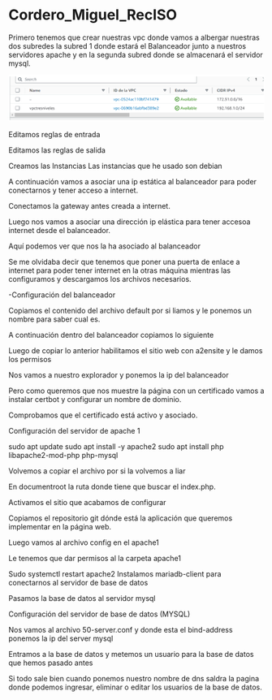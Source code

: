 # Cordero_Miguel_RecISO

Primero tenemos que crear nuestras vpc donde vamos a albergar nuestras dos subredes la subred 1 donde estará el Balanceador junto a nuestros servidores apache y en la segunda subred donde se almacenará el servidor mysql.

![](Fotos/1.png)




Editamos reglas de entrada


Editamos las reglas de salida


Creamos las Instancias 
Las instancias que he usado son debian 





A continuación vamos a asociar una ip estática al balanceador para poder conectarnos y tener acceso a internet.



Conectamos la gateway antes creada a internet.


Luego nos vamos a asociar una dirección ip elástica para tener accesoa internet desde el balanceador.


Aquí podemos ver que nos la ha asociado al balanceador



Se me olvidaba decir que tenemos que poner una puerta de enlace a internet para poder tener internet en la otras máquina mientras las configuramos y descargamos los archivos necesarios.


-Configuración del balanceador

Copiamos el contenido del archivo default por si liamos y le ponemos un nombre para saber cual es.




A continuación dentro del balanceador copiamos lo siguiente



Luego de copiar lo anterior habilitamos el sitio web con a2ensite y le damos los permisos

Nos vamos a nuestro explorador y  ponemos la ip del balanceador



Pero como queremos que nos muestre la página con un certificado vamos a instalar certbot y configurar un nombre de dominio.




Comprobamos que el certificado está activo y asociado.


Configuración del servidor de apache 1

sudo apt update
sudo apt install -y apache2
sudo apt install php libapache2-mod-php php-mysql

Volvemos a copiar el archivo por si la volvemos a liar

En documentroot la ruta donde tiene que buscar el index.php.



Activamos el sitio que acabamos de configurar



Copiamos el repositorio git dónde está la aplicación que queremos implementar en la página web.







Luego vamos al archivo config en el apache1


Le tenemos que dar permisos al la carpeta apache1



Sudo systemctl restart apache2
Instalamos mariadb-client para conectarnos al servidor de base de datos

Pasamos la base de datos al servidor mysql

Configuración del servidor de base de datos (MYSQL)

Nos vamos al archivo 50-server.conf y donde esta el bind-address ponemos la ip del server mysql

Entramos a la base de datos y metemos un usuario para la base de datos que hemos pasado antes





Si todo sale bien cuando ponemos nuestro nombre de dns saldra la pagina donde podemos ingresar, eliminar o editar los usuarios de la base de datos.

